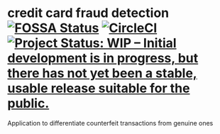 # credit card fraud detection [![FOSSA Status](https://app.fossa.com/api/projects/git%2Bgithub.com%2Fyakaras%2Fcredit-card-fraud-detection.svg?type=shield)](https://app.fossa.com/projects/git%2Bgithub.com%2Fyakaras%2Fcredit-card-fraud-detection?ref=badge_shield) [![CircleCI](https://dl.circleci.com/status-badge/img/circleci/EnnCCZ3M68XPihmt3acntX/BChM4tfSHjtnuZXhZX4gzv/tree/main.svg?style=shield&circle-token=6ba663872e34b0e6bbaa326cb5dae9a53c139d2c)](https://dl.circleci.com/status-badge/redirect/circleci/EnnCCZ3M68XPihmt3acntX/BChM4tfSHjtnuZXhZX4gzv/tree/main) [![Project Status: WIP – Initial development is in progress, but there has not yet been a stable, usable release suitable for the public.](https://www.repostatus.org/badges/latest/wip.svg)](https://www.repostatus.org/#wip)


Application to differentiate counterfeit transactions from genuine ones
